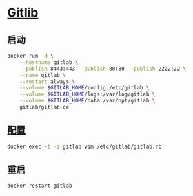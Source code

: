 # [Gitlib](https://docs.gitlab.com/omnibus/)

## 启动

```sh
docker run -d \
    --hostname gitlab \
    --publish 8443:443 --publish 80:80 --publish 2222:22 \
    --name gitlab \
    --restart always \
    --volume $GITLAB_HOME/config:/etc/gitlab \
    --volume $GITLAB_HOME/logs:/var/log/gitlab \
    --volume $GITLAB_HOME/data:/var/opt/gitlab \
    gitlab/gitlab-ce
```

## [配置](https://docs.gitlab.com/omnibus/)

```sh
docker exec -t -i gitlab vim /etc/gitlab/gitlab.rb
```

## 重启

```sh
docker restart gitlab
```

